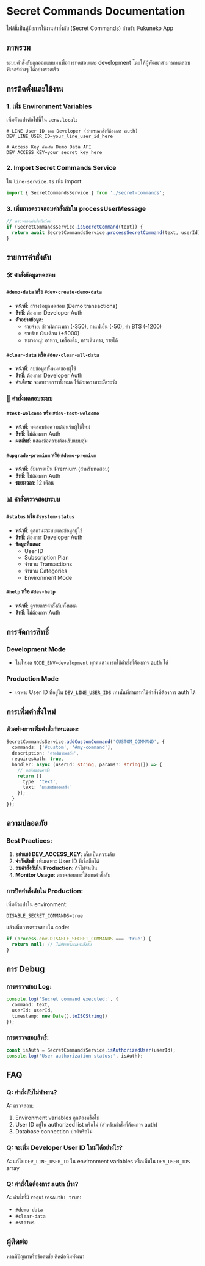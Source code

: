 # Secret Commands Documentation

ไฟล์นี้เป็นคู่มือการใช้งานคำสั่งลับ (Secret Commands) สำหรับ Fukuneko App

## ภาพรวม

ระบบคำสั่งลับถูกออกแบบมาเพื่อการทดสอบและ development โดยให้ผู้พัฒนาสามารถทดสอบฟีเจอร์ต่างๆ ได้อย่างรวดเร็ว

## การติดตั้งและใช้งาน

### 1. เพิ่ม Environment Variables

เพิ่มตัวแปรต่อไปนี้ใน `.env.local`:

```env
# LINE User ID ของ Developer (สำหรับคำสั่งที่ต้องการ auth)
DEV_LINE_USER_ID=your_line_user_id_here

# Access Key สำหรับ Demo Data API
DEV_ACCESS_KEY=your_secret_key_here
```

### 2. Import Secret Commands Service

ใน `line-service.ts` เพิ่ม import:

```typescript
import { SecretCommandsService } from './secret-commands';
```

### 3. เพิ่มการตรวจสอบคำสั่งลับใน processUserMessage

```typescript
// ตรวจสอบคำสั่งลับก่อน
if (SecretCommandsService.isSecretCommand(text)) {
  return await SecretCommandsService.processSecretCommand(text, userId);
}
```

## รายการคำสั่งลับ

### 🛠️ คำสั่งข้อมูลทดสอบ

#### `#demo-data` หรือ `#dev-create-demo-data`
- **หน้าที่**: สร้างข้อมูลทดสอบ (Demo transactions)
- **สิทธิ์**: ต้องการ Developer Auth
- **ตัวอย่างข้อมูล**:
  - รายจ่าย: ข้าวผัดกะเพรา (-350), กาแฟเย็น (-50), ค่า BTS (-1200)
  - รายรับ: เงินเดือน (+5000)
  - หมวดหมู่: อาหาร, เครื่องดื่ม, การเดินทาง, รายได้

#### `#clear-data` หรือ `#dev-clear-all-data`
- **หน้าที่**: ลบข้อมูลทั้งหมดของผู้ใช้
- **สิทธิ์**: ต้องการ Developer Auth
- **คำเตือน**: จะลบรายการทั้งหมด ใช้ด้วยความระมัดระวัง

### 🎯 คำสั่งทดสอบระบบ

#### `#test-welcome` หรือ `#dev-test-welcome`
- **หน้าที่**: ทดสอบข้อความต้อนรับผู้ใช้ใหม่
- **สิทธิ์**: ไม่ต้องการ Auth
- **ผลลัพธ์**: แสดงข้อความต้อนรับแบบสุ่ม

#### `#upgrade-premium` หรือ `#demo-premium`
- **หน้าที่**: อัปเกรดเป็น Premium (สำหรับทดสอบ)
- **สิทธิ์**: ไม่ต้องการ Auth
- **ระยะเวลา**: 12 เดือน

### 📊 คำสั่งตรวจสอบระบบ

#### `#status` หรือ `#system-status`
- **หน้าที่**: ดูสถานะระบบและข้อมูลผู้ใช้
- **สิทธิ์**: ต้องการ Developer Auth
- **ข้อมูลที่แสดง**:
  - User ID
  - Subscription Plan
  - จำนวน Transactions
  - จำนวน Categories
  - Environment Mode

#### `#help` หรือ `#dev-help`
- **หน้าที่**: ดูรายการคำสั่งลับทั้งหมด
- **สิทธิ์**: ไม่ต้องการ Auth

## การจัดการสิทธิ์

### Development Mode
- ในโหมด `NODE_ENV=development` ทุกคนสามารถใช้คำสั่งที่ต้องการ auth ได้

### Production Mode
- เฉพาะ User ID ที่อยู่ใน `DEV_LINE_USER_IDS` เท่านั้นที่สามารถใช้คำสั่งที่ต้องการ auth ได้

## การเพิ่มคำสั่งใหม่

### ตัวอย่างการเพิ่มคำสั่งกำหนดเอง:

```typescript
SecretCommandsService.addCustomCommand('CUSTOM_COMMAND', {
  commands: ['#custom', '#my-command'],
  description: 'คำอธิบายคำสั่ง',
  requiresAuth: true,
  handler: async (userId: string, params?: string[]) => {
    // ลอจิกของคำสั่ง
    return [{
      type: 'text',
      text: 'ผลลัพธ์ของคำสั่ง'
    }];
  }
});
```

## ความปลอดภัย

### Best Practices:
1. **อย่าแชร์ DEV_ACCESS_KEY**: เก็บเป็นความลับ
2. **จำกัดสิทธิ์**: เพิ่มเฉพาะ User ID ที่เชื่อถือได้
3. **ลบคำสั่งลับใน Production**: ถ้าไม่จำเป็น
4. **Monitor Usage**: ตรวจสอบการใช้งานคำสั่งลับ

### การปิดคำสั่งลับใน Production:

เพิ่มตัวแปรใน environment:
```env
DISABLE_SECRET_COMMANDS=true
```

แล้วเพิ่มการตรวจสอบใน code:
```typescript
if (process.env.DISABLE_SECRET_COMMANDS === 'true') {
  return null; // ไม่ประมวลผลคำสั่งลับ
}
```

## การ Debug

### การตรวจสอบ Log:
```typescript
console.log('Secret command executed:', {
  command: text,
  userId: userId,
  timestamp: new Date().toISOString()
});
```

### การตรวจสอบสิทธิ์:
```typescript
const isAuth = SecretCommandsService.isAuthorizedUser(userId);
console.log('User authorization status:', isAuth);
```

## FAQ

### Q: คำสั่งลับไม่ทำงาน?
A: ตรวจสอบ:
1. Environment variables ถูกต้องหรือไม่
2. User ID อยู่ใน authorized list หรือไม่ (สำหรับคำสั่งที่ต้องการ auth)
3. Database connection ปกติหรือไม่

### Q: จะเพิ่ม Developer User ID ใหม่ได้อย่างไร?
A: แก้ไข `DEV_LINE_USER_ID` ใน environment variables หรือเพิ่มใน `DEV_USER_IDS` array

### Q: คำสั่งใดต้องการ auth บ้าง?
A: คำสั่งที่มี `requiresAuth: true`:
- `#demo-data`
- `#clear-data` 
- `#status`

## ผู้ติดต่อ

หากมีปัญหาหรือข้อสงสัย ติดต่อทีมพัฒนา
